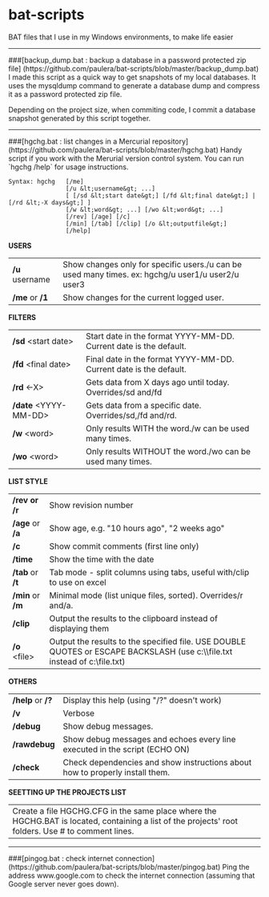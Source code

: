 bat-scripts
===========

BAT files that I use in my Windows environments, to make life easier

<hr>
###[backup_dump.bat : backup a database in a password protected zip file] (https://github.com/paulera/bat-scripts/blob/master/backup_dump.bat)
I made this script as a quick way to get snapshots of my local databases. It uses the mysqldump command to generate a database dump and compress it as a password protected zip file.

Depending on the project size, when commiting code, I commit a database snapshot generated by this script together.

<hr>
###[hgchg.bat : list changes in a Mercurial repository] (https://github.com/paulera/bat-scripts/blob/master/hgchg.bat)
Handy script if you work with the Merurial version control system. You can run `hgchg /help` for usage instructions.

```
Syntax: hgchg   [/me]
                [/u &lt;username&gt; ...]
                [ [/sd &lt;start date&gt;] [/fd &lt;final date&gt;] | [/rd &lt;-X days&gt;] ]
                [/w &lt;word&gt; ...] [/wo &lt;word&gt; ...]
                [/rev] [/age] [/c]
                [/min] [/tab] [/clip] [/o &lt;outputfile&gt;]
                [/help]
```

**USERS**
<table>
<tr><td><b>/u</b> username</td><td>Show changes only for specific users./u can be used many times. ex: hgchg/u user1/u user2/u user3</td></tr>
<tr><td><b>/me</b> or <b>/1</b></td><td>Show changes for the current logged user.</td></tr>
</table>

**FILTERS**
<table>
<tr><td><b>/sd</b> &lt;start date&gt;</td><td>Start date in the format YYYY-MM-DD. Current date is the default.</td></tr>
<tr><td><b>/fd</b> &lt;final date&gt;</td><td>Final date in the format YYYY-MM-DD. Current date is the default.</td></tr>
<tr><td><b>/rd</b> &lt;-X&gt;</td><td>Gets data from X days ago until today. Overrides/sd and/fd</td></tr>
<tr><td><b>/date</b> &lt;YYYY-MM-DD&gt;</td><td>Gets data from a specific date. Overrides/sd,/fd and/rd.</td></tr>
<tr><td><b>/w</b> &lt;word&gt;</td><td>Only results WITH the word./w can be used many times.</td></tr>
<tr><td><b>/wo</b> &lt;word&gt;</td><td>Only results WITHOUT the word./wo can be used many times.</td></tr>
</table>

**LIST STYLE**
<table>
<tr><td><b>/rev or <b>/r</b></td><td>Show revision number</td></tr>
<tr><td><b>/age</b> or <b>/a</b></td><td>Show age, e.g. "10 hours ago", "2 weeks ago"</td></tr>
<tr><td><b>/c</b></td><td>Show commit comments (first line only)</td></tr>
<tr><td><b>/time</b></td><td>Show the time with the date</td></tr>
<tr><td><b>/tab</b> or <b>/t</b></td><td>Tab mode - split columns using tabs, useful with/clip to use on excel</td></tr>
<tr><td><b>/min</b> or <b>/m</b></td><td>Minimal mode (list unique files, sorted). Overrides/r and/a.</td></tr>
<tr><td><b>/clip</b></td><td>Output the results to the clipboard instead of displaying them</td></tr>
<tr><td><b>/o</b> &lt;file&gt;</td><td>Output the results to the specified file. USE DOUBLE QUOTES or ESCAPE BACKSLASH (use c:\\file.txt instead of c:\file.txt)</td></tr>
</table>

**OTHERS**
<table>
<tr><td><b>/help</b> or <b>/?</b></td><td>Display this help (using "/?" doesn't work)</td></tr>
<tr><td><b>/v</b></td><td>Verbose</td></tr>
<tr><td><b>/debug</b></td><td>Show debug messages.</td></tr>
<tr><td><b>/rawdebug</b></td><td>Show debug messages and echoes every line executed in the script (ECHO ON)</td></tr>
<tr><td><b>/check</b></td><td>Check dependencies and show instructions about how to properly install them.</td></tr>
</table>

**SEETTING UP THE PROJECTS LIST**
<table>
<tr><td>Create a file HGCHG.CFG in the same place where the HGCHG.BAT is located, containing a list of the projects' root folders. Use # to comment lines.</td></tr>
</table>



<hr>
###[pingog.bat : check internet connection] (https://github.com/paulera/bat-scripts/blob/master/pingog.bat)
Ping the address www.google.com to check the internet connection (assuming that Google server never goes down).

